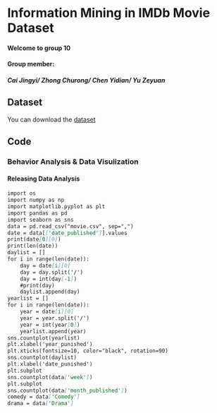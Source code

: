 # Information Mining in IMDb Movie Dataset
#### Welcome to group 10

#### Group member: 
##### Cai Jingyi/ Zhong Churong/ Chen Yidian/ Yu Zeyuan

## Dataset
You can download the [dataset](https://github.com/zhongchurong/K6312-group10/tree/master/Dataset)
## Code
### Behavior Analysis & Data Visulization
#### Releasing Data Analysis
```markdown
import os
import numpy as np
import matplotlib.pyplot as plt
import pandas as pd
import seaborn as sns
data = pd.read_csv("movie.csv", sep=",")
date = data[['date_published']].values
print(date[0][0])
print(len(date))
daylist = []
for i in range(len(date)):
    day = date[i][0]
    day = day.split('/')
    day = int(day[-1])
    #print(day)
    daylist.append(day)
yearlist = []
for i in range(len(date)):
    year = date[i][0]
    year = year.split('/')
    year = int(year[0])
    yearlist.append(year)
sns.countplot(yearlist)
plt.xlabel('year_punished')
plt.xticks(fontsize=10, color="black", rotation=90)
sns.countplot(daylist)
plt.xlabel('date_punished')
plt.subplot
sns.countplot(data['week'])
plt.subplot
sns.countplot(data['month_published'])
comedy = data['Comedy']
drama = data['Drama']
```
